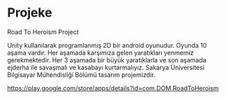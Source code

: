 # Projeke
 Road To Heroism Project

Unity kullanılarak programlanmış 2D bir android oyunudur. Oyunda 10 aşama vardır. Her aşamada karşımıza gelen yaratıkları yenmemiz gerekmektedir. Her 3 aşamada bir büyük yaratıklarla ve son aşamada ejderha ile savaşmalı ve kasabayı kurtarmalıyız. Sakarya Üniversitesi Bilgisayar Mühendisliği Bölümü tasarım projemizdir.

https://play.google.com/store/apps/details?id=com.DOM.RoadToHeroism
